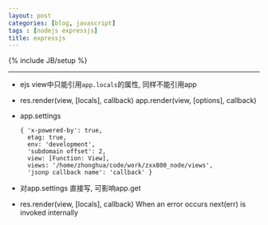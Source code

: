 ```yaml
---
layout: post
categories: [blog, javascript]
tags : [nodejs expressjs]
title: expressjs
---
```

{% include JB/setup %}

---

* ejs view中只能引用`app.locals`的属性, 同样不能引用app
* res.render(view, [locals], callback) app.render(view, [options], callback)
* app.settings

      { 'x-powered-by': true,
        etag: true,
        env: 'development',
        'subdomain offset': 2,
        view: [Function: View],
        views: '/home/zhonghua/code/work/zxx800_node/views',
        'jsonp callback name': 'callback' }

* 对app.settings 直接写, 可影响app.get

* res.render(view, [locals], callback) When an error occurs next(err) is invoked internally
